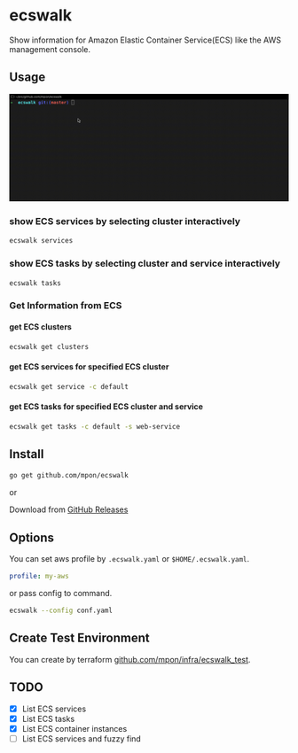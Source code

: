 # ecswalk

Show information for Amazon Elastic Container Service(ECS) like the AWS management console.

## Usage

![docs/screenshot/demo.gif](docs/screenshot/demo.gif)

### show ECS services by selecting cluster interactively

```bash
ecswalk services
```

### show ECS tasks by selecting cluster and service interactively

```bash
ecswalk tasks
```

### Get Information from ECS

#### get ECS clusters

```bash
ecswalk get clusters
```

#### get ECS services for specified ECS cluster

```bash
ecswalk get service -c default
```

#### get ECS tasks for specified ECS cluster and service

```bash
ecswalk get tasks -c default -s web-service
```

## Install

```bash
go get github.com/mpon/ecswalk
```

or

Download from [GitHub Releases](https://github.com/mpon/ecswalk/releases)

## Options

You can set aws profile by `.ecswalk.yaml` or `$HOME/.ecswalk.yaml`.

```yaml
profile: my-aws
```

or pass config to command.

```bash
ecswalk --config conf.yaml
```

## Create Test Environment

You can create by terraform [github.com/mpon/infra/ecswalk_test](https://github.com/mpon/infra/tree/master/terraform/ecswalk_test).

## TODO

- [x] List ECS services
- [x] List ECS tasks
- [x] List ECS container instances
- [ ] List ECS services and fuzzy find

